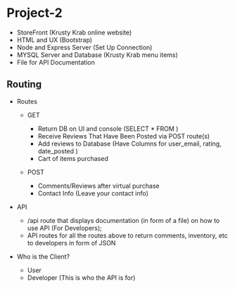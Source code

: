 # Project-2

* StoreFront (Krusty Krab online website) 
* HTML and UX (Bootstrap)
* Node and Express Server (Set Up Connection)
* MYSQL Server and Database (Krusty Krab menu items)
* File for API Documentation

## Routing
* Routes
    - GET 
        * Return DB on UI and console (SELECT * FROM ) 
        * Receive Reviews That Have Been Posted via POST route(s)
        * Add reviews to Database (Have Columns for user_email, rating, date_posted )
        <!-- * Receive Certain Categories of Item/Specific Item () -->
        * Cart of items purchased


    - POST
        * Comments/Reviews after virtual purchase 
        * Contact Info (Leave your contact info) 
        

* API 
    - /api route that displays documentation (in form of a file) on how to use API (For Developers); 
    - API routes for all the routes above to return comments, inventory, etc to developers in form of JSON 

* Who is the Client? 
    - User 
    - Developer (This is who the API is for)